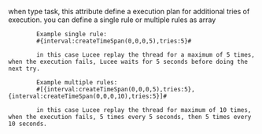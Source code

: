 when type task, this attribute define a execution plan for additional tries of execution.
			you can define a single rule or multiple rules as array

			Example single rule:
			#{interval:createTimeSpan(0,0,0,5),tries:5}#

			in this case Lucee replay the thread for a maximum of 5 times, when the execution fails, Lucee waits for 5 seconds before doing the next try.

			Example multiple rules:
			#[{interval:createTimeSpan(0,0,0,5),tries:5},{interval:createTimeSpan(0,0,0,10),tries:5}]#

			in this case Lucee replay the thread for maximum of 10 times, when the execution fails, 5 times every 5 seconds, then 5 times every 10 seconds.